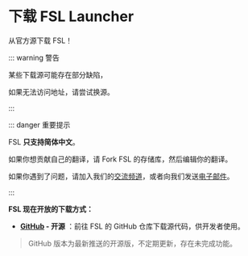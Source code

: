 # 下载 FSL Launcher

从官方源下载 FSL！

::: warning 警告

某些下载源可能存在部分缺陷，

如果无法访问地址，请尝试换源。

:::

::: danger 重要提示

FSL **只支持简体中文**。

如果你想贡献自己的翻译，请 Fork FSL 的存储库，然后编辑你的翻译。

如果你遇到了问题，请加入我们的[交流频道](https://github.com/TeamFSC/FSL-Support-Project/discussions/2)，或者向我们发送[电子邮件](mailto:FSLLauncherTeam@outlook.com)。

:::

**FSL 现在开放的下载方式：**

- **[GitHub](https://github.com/FutureStudios-FSC/FSL.Next) - 开源** ：前往 FSL 的 GitHub 仓库下载源代码，供开发者使用。

> GitHub 版本为最新推送的开源版，不定期更新，存在未完成功能。
